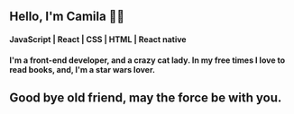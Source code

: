 <h2 align="left">Hello, I'm Camila 🐱‍👤</h2>
<h4 align="left">JavaScript | React | CSS | HTML | React native</h4>
<h4 align="left">I'm a front-end developer, and a crazy cat lady. In my free times I love to read books, and, I'm a star wars lover.</h4>

<h2>Good bye old friend, may the force be with you.</h2>
